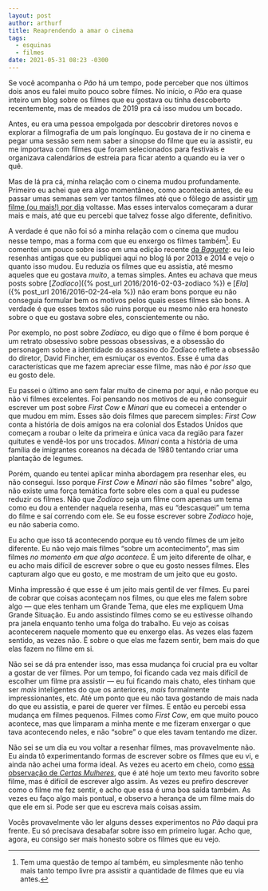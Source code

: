 ```yaml
---
layout: post
author: arthurf
title: Reaprendendo a amar o cinema
tags:
  - esquinas
  - filmes
date: 2021-05-31 08:23 -0300
---
```


Se você acompanha o _Pão_ há um tempo, pode perceber que nos últimos dois anos eu falei muito pouco sobre filmes. No início, o _Pão_ era quase inteiro um blog sobre os filmes que eu gostava ou tinha descoberto recentemente, mas de meados de 2019 pra cá isso mudou um bocado.

Antes, eu era uma pessoa empolgada por descobrir diretores novos e explorar a filmografia de um país longínquo. Eu gostava de ir no cinema e pegar uma sessão sem nem saber a sinopse do filme que eu ia assistir, eu me importava com filmes que foram selecionados para festivais e organizava calendários de estreia para ficar atento a quando eu ia ver o quê.

Mas de lá pra cá, minha relação com o cinema mudou profundamente. Primeiro eu achei que era algo momentâneo, como acontecia antes, de eu passar umas semanas sem ver tantos filmes até que o fôlego de assistir [um filme (ou mais!) por dia](https://umfilmeumdia.wordpress.com/) voltasse. Mas esses intervalos começaram a durar mais e mais, até que eu percebi que talvez fosse algo diferente, definitivo.

A verdade é que não foi só a minha relação com o cinema que mudou nesse tempo, mas a forma com que eu enxergo os filmes também[^1]. Eu comentei um pouco sobre isso em uma edição recente [da _Baguete_](https://www.getrevue.co/profile/paomortadela/issues/a-perenidade-da-internet-566920): eu leio resenhas antigas que eu publiquei aqui no blog lá por 2013 e 2014 e vejo o quanto isso mudou. Eu reduzia os filmes que eu assistia, até mesmo aqueles que eu gostava _muito_, a temas simples. Antes eu achava que meus posts sobre [*Zodíaco*]({% post_url 2016/2016-02-03-zodiaco %}) e [*Ela*]({% post_url 2016/2016-02-24-ela %}) não eram bons porque eu não conseguia formular bem os motivos pelos quais esses filmes são bons. A verdade é que esses textos são ruins porque eu mesmo não era honesto sobre o que eu gostava sobre eles, conscientemente ou não.

Por exemplo, no post sobre _Zodíaco_, eu digo que o filme é bom porque é um retrato obsessivo sobre pessoas obsessivas, e a obsessão do personagem sobre a identidade do assassino do Zodíaco reflete a obsessão do diretor, David Fincher, em esmiuçar os eventos. Esse é uma das características que me fazem apreciar esse filme, mas não é _por isso_ que eu gosto dele.

Eu passei o último ano sem falar muito de cinema por aqui, e não porque eu não vi filmes excelentes. Foi pensando nos motivos de eu não conseguir escrever um post sobre _First Cow_ e _Minari_ que eu comecei a entender o que mudou em mim. Esses são dois filmes que parecem simples: _First Cow_ conta a história de dois amigos na era colonial dos Estados Unidos que começam a roubar o leite da primeira e única vaca da região para fazer quitutes e vendê-los por uns trocados. _Minari_ conta a história de uma família de imigrantes coreanos na década de 1980 tentando criar uma plantação de legumes.

Porém, quando eu tentei aplicar minha abordagem pra resenhar eles, eu não consegui. Isso porque _First Cow_ e _Minari_ não são filmes "sobre" algo, não existe uma força temática forte sobre eles com a qual eu pudesse reduzir os filmes. Não que _Zodíaco_ seja um filme com apenas um tema como eu dou a entender naquela resenha, mas eu “descasquei” um tema do filme e saí correndo com ele. Se eu fosse escrever sobre _Zodíaco_ hoje, eu não saberia como.

Eu acho que isso tá acontecendo porque eu tô vendo filmes de um jeito diferente. Eu não vejo mais filmes “sobre um acontecimento”, mas sim filmes _no momento em que algo acontece_. É um jeito diferente de olhar, e eu acho mais difícil de escrever sobre o que eu gosto nesses filmes. Eles capturam algo que eu gosto, e me mostram de um jeito que eu gosto.

Minha impressão é que esse é um jeito mais gentil de ver filmes. Eu parei de cobrar que coisas aconteçam nos filmes, ou que eles me falem sobre algo — que eles tenham um Grande Tema, que eles me expliquem Uma Grande Situação. Eu ando assistindo filmes como se eu estivesse olhando pra janela enquanto tenho uma folga do trabalho. Eu vejo as coisas acontecerem naquele momento que eu enxergo elas. As vezes elas fazem sentido, as vezes não. É sobre o que elas me fazem sentir, bem mais do que elas fazem no filme em si.

Não sei se dá pra entender isso, mas essa mudança foi crucial pra eu voltar a gostar de ver filmes. Por um tempo, foi ficando cada vez mais difícil de escolher um filme pra assistir — eu fui ficando mais chato, eles tinham que ser _mais_ inteligentes do que os anteriores, _mais_ formalmente impressionantes, etc. Até um ponto que eu não tava gostando de mais nada do que eu assistia, e parei de querer ver filmes. E então eu percebi essa mudança em filmes pequenos. Filmes como _First Cow_, em que muito pouco acontece, mas que limparam a minha mente e me fizeram enxergar o que tava acontecendo neles, e não “sobre” o que eles tavam tentando me dizer.

Não sei se um dia eu vou voltar a resenhar filmes, mas provavelmente não. Eu ainda tô experimentando formas de escrever sobre os filmes que eu vi, e ainda não achei uma forma ideal. As vezes eu acerto em cheio, como [essa observação de _Certas Mulheres_](https://boxd.it/kUb2J), que é até hoje um texto meu favorito sobre filme, mas é difícil de escrever algo assim. As vezes eu prefiro descrever como o filme me fez sentir, e acho que essa é uma boa saída também. As vezes eu faço algo mais pontual, e observo a herança de um filme mais do que ele em si. Pode ser que eu escreva mais coisas assim.

Vocês provavelmente vão ler alguns desses experimentos no _Pão_ daqui pra frente. Eu só precisava desabafar sobre isso em primeiro lugar. Acho que, agora, eu consigo ser mais honesto sobre os filmes que eu vejo.

[^1]: Tem uma questão de tempo aí também, eu simplesmente não tenho mais tanto tempo livre pra assistir a quantidade de filmes que eu via antes.

